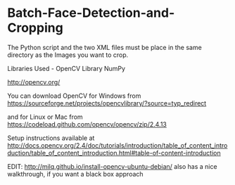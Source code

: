 # Batch-Face-Detection-and-Cropping
The Python script and the two XML files must be place in the same directory as the Images you want to crop. 

Libraries Used - 
OpenCV Library
NumPy

http://opencv.org/

You can download OpenCV for Windows from https://sourceforge.net/projects/opencvlibrary/?source=typ_redirect

and for Linux or Mac from https://codeload.github.com/opencv/opencv/zip/2.4.13

Setup instructions available at http://docs.opencv.org/2.4/doc/tutorials/introduction/table_of_content_introduction/table_of_content_introduction.html#table-of-content-introduction



EDIT:
http://milq.github.io/install-opencv-ubuntu-debian/
also has a nice walkthrough, if you want a black box approach

